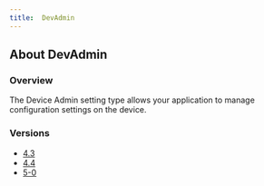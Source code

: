 ```yaml
---
title:  DevAdmin
---
```


## About DevAdmin

### Overview

The Device Admin setting type allows your application to manage configuration settings on the device.

### Versions

* [4.3](4-3)
* [4.4](4-4)
* [5-0](5-0)